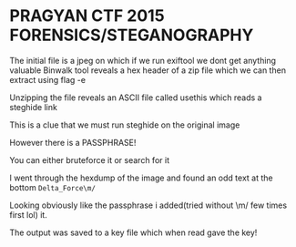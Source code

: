 # PRAGYAN CTF 2015  FORENSICS/STEGANOGRAPHY

The initial file is a jpeg on which if we run exiftool we dont get anything valuable
Binwalk tool reveals a hex header of a zip file which we can then extract using flag -e

Unzipping the file reveals an ASCII file called usethis which reads a steghide link

This is a clue that we must run steghide on the original image

However there is a PASSPHRASE!

You can either bruteforce it or search for it

I went through the hexdump of the image and found an odd text at the bottom
`Delta_Force\m/`

Looking obviously like the passphrase i added(tried without \m/ few times first lol) it.

The output was saved to a key file which when read gave the key!
